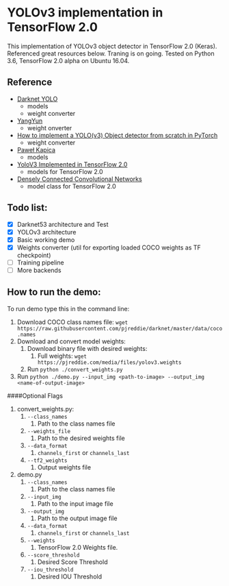 # YOLOv3 implementation in TensorFlow 2.0

This implementation of YOLOv3 object detector in TensorFlow 2.0 (Keras). Referenced great resources below. Traning is on going. Tested on Python 3.6, TensorFlow 2.0 alpha on Ubuntu 16.04.

## Reference
- [Darknet YOLO](https://pjreddie.com/darknet/yolo/)
    - models
    - weight converter
- [YangYun](https://github.com/YunYang1994/tensorflow-yolov3) 
    - weight onverter
- [How to implement a YOLO(v3) Object detector from scratch in PyTorch](https://blog.paperspace.com/how-to-implement-a-yolo-object-detector-in-pytorch/)
    - weight converter
- [Paweł Kapica](https://github.com/mystic123/tensorflow-yolo-v3)
    - models    
- [YoloV3 Implemented in TensorFlow 2.0](https://github.com/zzh8829/yolov3-tf2)
    - models for TensorFlow 2.0 
- [Densely Connected Convolutional Networks](https://github.com/tensorflow/examples/tree/master/tensorflow_examples/models/densenet)
    - model class for TensorFlow 2.0

## Todo list:
- [x] Darknet53 architecture and Test
- [x] YOLOv3 architecture
- [x] Basic working demo
- [x] Weights converter (util for exporting loaded COCO weights as TF checkpoint)
- [ ] Training pipeline
- [ ] More backends

## How to run the demo:
To run demo type this in the command line:

1. Download COCO class names file: `wget https://raw.githubusercontent.com/pjreddie/darknet/master/data/coco.names`
2. Download and convert model weights:    
    1. Download binary file with desired weights: 
        1. Full weights: `wget https://pjreddie.com/media/files/yolov3.weights`
    2. Run `python ./convert_weights.py` 
3. Run `python ./demo.py --input_img <path-to-image> --output_img <name-of-output-image> `

####Optional Flags
1. convert_weights.py:
    1. `--class_names`
        1. Path to the class names file
    2. `--weights_file`
        1. Path to the desired weights file
    3. `--data_format`
        1.  `channels_first` or `channels_last`
    4. `--tf2_weights`
        1. Output weights file
2. demo.py
    1. `--class_names`
        1. Path to the class names file
    2. `--input_img`
        1. Path to the input image file
    3. `--output_img`
        1. Path to the output image file
    4. `--data_format`
        1.  `channels_first` or `channels_last`
    5. `--weights`
        1. TensorFlow 2.0 Weights file.
    6. `--score_threshold`
        1. Desired Score Threshold
    7. `--iou_threshold`
        1. Desired IOU Threshold
